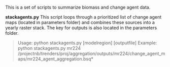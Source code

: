 This is a set of scripts to summarize biomass and change agent data.

**stackagents.py**
This script loops through a prioritized list of change agent maps (located in parameters folder) and combines these sources into a yearly raster stack. The key for outputs is also located in the parameters folder.

>Usage: python stackagents.py [modelregion] [outputfile]
>Example: python stackagents.py mr224 /projectnb/trenders/proj/aggregation/outputs/mr224/change_agent_maps/mr224_agent_aggregation.bsq*



